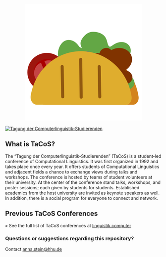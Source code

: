 <p align="center">
  <img src='https://github.com/tacosConference/.github/blob/ccfdb7d6445fa13697951aec7bb9e91e6102ceae/assets/WUGCOSanimation.svg'>  
</p>

<p algin="center">
  <a href="https://git.io/typing-svg"><img src="https://readme-typing-svg.herokuapp.com?font=Fira+Code&size=30&pause=5000&center=true&vCenter=true&width=900&height=100&lines=Tagung+der+Computerlinguistik-Studierenden" alt="Tagung der Computerlinguistik-Studierenden" /></a> 
</p>
 
## What is TaCoS?

The “Tagung der Computerlinguistik-Studierenden” (TaCoS) is a student-led conference of Computational Linguistics. It was first organized in 1992 and takes place once every year. It offers students of Computational Linguistics and adjacent fields a chance to exchange views during talks and workshops. The conference is hosted by teams of student volunteers at their university. At the center of the conference stand talks, workshops, and poster sessions; each given by students for students. Established academics from the host university are invited as keynote speakers as well. In addition, there is a social program for everyone to connect and network.

## Previous TaCoS Conferences

» See the full list of TaCoS conferences at [linguistik.computer](https://linguistik.computer/pages/archive.html)

### Questions or suggestions regarding this repository?

Contact <anna.stein@hhu.de>
